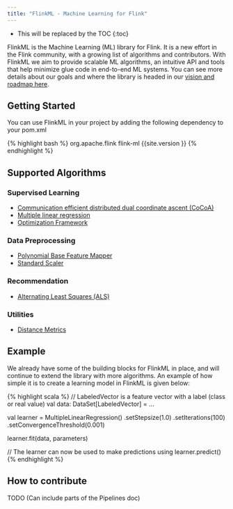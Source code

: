 ```yaml
---
title: "FlinkML - Machine Learning for Flink"
---
```

<!--
Licensed to the Apache Software Foundation (ASF) under one
or more contributor license agreements.  See the NOTICE file
distributed with this work for additional information
regarding copyright ownership.  The ASF licenses this file
to you under the Apache License, Version 2.0 (the
"License"); you may not use this file except in compliance
with the License.  You may obtain a copy of the License at

  http://www.apache.org/licenses/LICENSE-2.0

Unless required by applicable law or agreed to in writing,
software distributed under the License is distributed on an
"AS IS" BASIS, WITHOUT WARRANTIES OR CONDITIONS OF ANY
KIND, either express or implied.  See the License for the
specific language governing permissions and limitations
under the License.
-->

* This will be replaced by the TOC
{:toc}

FlinkML is the Machine Learning (ML) library for Flink. It is a new effort in the Flink community,
with a growing list of algorithms and contributors. With FlinkML we aim to provide 
scalable ML algorithms, an intuitive API and tools that help minimize glue code in end-to-end ML 
systems. You can see more details about our goals and where the library is headed in our [vision 
and roadmap here](vision_roadmap.html).


## Getting Started

You can use FlinkML in your project by adding the following dependency to your pom.xml

{% highlight bash %}
<dependency>
  <groupId>org.apache.flink</groupId>
  <artifactId>flink-ml</artifactId>
  <version>{{site.version }}</version>
</dependency>
{% endhighlight %}

## Supported Algorithms

### Supervised Learning

* [Communication efficient distributed dual coordinate ascent (CoCoA)](cocoa.html)
* [Multiple linear regression](multiple_linear_regression.html)
* [Optimization Framework](optimization.html)

### Data Preprocessing

* [Polynomial Base Feature Mapper](polynomial_base_feature_mapper.html)
* [Standard Scaler](standard_scaler.html)

### Recommendation

* [Alternating Least Squares (ALS)](als.html)

### Utilities

* [Distance Metrics](distance_metrics.html)

## Example

We already have some of the building blocks for FlinkML in place, and will continue to extend the
library with more algorithms. An example of how simple it is to create a learning model in
FlinkML is given below:

{% highlight scala %}
// LabeledVector is a feature vector with a label (class or real value)
val data: DataSet[LabeledVector] = ...

val learner = MultipleLinearRegression()
  .setStepsize(1.0)
  .setIterations(100)
  .setConvergenceThreshold(0.001)

learner.fit(data, parameters)

// The learner can now be used to make predictions using learner.predict()
{% endhighlight %}

## How to contribute

 TODO (Can include parts of the Pipelines doc)
